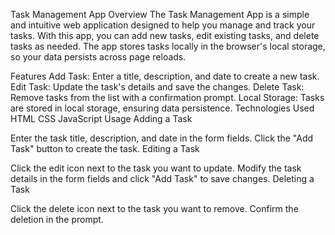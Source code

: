 Task Management App
Overview
The Task Management App is a simple and intuitive web application designed to help you manage and track your tasks. With this app, you can add new tasks, edit existing tasks, and delete tasks as needed. The app stores tasks locally in the browser's local storage, so your data persists across page reloads.

Features
Add Task: Enter a title, description, and date to create a new task.
Edit Task: Update the task's details and save the changes.
Delete Task: Remove tasks from the list with a confirmation prompt.
Local Storage: Tasks are stored in local storage, ensuring data persistence.
Technologies Used
HTML
CSS
JavaScript
Usage
Adding a Task

Enter the task title, description, and date in the form fields.
Click the "Add Task" button to create the task.
Editing a Task

Click the edit icon next to the task you want to update.
Modify the task details in the form fields and click "Add Task" to save changes.
Deleting a Task

Click the delete icon next to the task you want to remove.
Confirm the deletion in the prompt.
